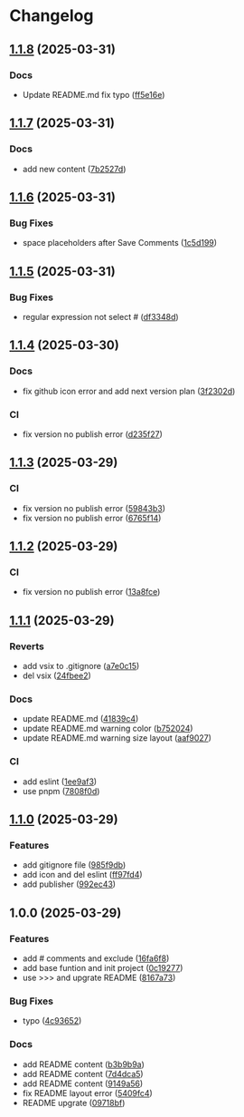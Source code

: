 # Changelog

## [1.1.8](https://github.com/jiangxue-analysis/comment-hide/compare/v1.1.7...v1.1.8) (2025-03-31)


### Docs

* Update README.md fix typo ([ff5e16e](https://github.com/jiangxue-analysis/comment-hide/commit/ff5e16e75c924532f8b1e1c0606b5ae16dce19c4))

## [1.1.7](https://github.com/jiangxue-analysis/comment-hide/compare/v1.1.6...v1.1.7) (2025-03-31)


### Docs

* add new content ([7b2527d](https://github.com/jiangxue-analysis/comment-hide/commit/7b2527d274ebb0fa04bca26395b26069453c9c8f))

## [1.1.6](https://github.com/jiangxue-analysis/comment-hide/compare/v1.1.5...v1.1.6) (2025-03-31)


### Bug Fixes

* space placeholders after Save Comments ([1c5d199](https://github.com/jiangxue-analysis/comment-hide/commit/1c5d199ae4161e36a00c6e5983949668ddaa5234))

## [1.1.5](https://github.com/jiangxue-analysis/comment-hide/compare/v1.1.4...v1.1.5) (2025-03-31)


### Bug Fixes

* regular expression not select # ([df3348d](https://github.com/jiangxue-analysis/comment-hide/commit/df3348d62ba6ff4a6a8c891f5e9a9beeed257287))

## [1.1.4](https://github.com/jiangxue-analysis/comment-hide/compare/v1.1.3...v1.1.4) (2025-03-30)


### Docs

* fix github icon error and add next version plan ([3f2302d](https://github.com/jiangxue-analysis/comment-hide/commit/3f2302d9da93a0304d511d3ccd864a0bc7a08b57))


### CI

* fix version no publish error ([d235f27](https://github.com/jiangxue-analysis/comment-hide/commit/d235f2710dcbc9b018e5da4a7843175a8accc5f6))

## [1.1.3](https://github.com/jiangxue-analysis/comment-hide/compare/v1.1.2...v1.1.3) (2025-03-29)


### CI

* fix version no publish error ([59843b3](https://github.com/jiangxue-analysis/comment-hide/commit/59843b3594236e6fdfd1b02590d9aa2ac7702450))
* fix version no publish error ([6765f14](https://github.com/jiangxue-analysis/comment-hide/commit/6765f14115659578713e7f644437842264446c28))

## [1.1.2](https://github.com/jiangxue-analysis/comment-hide/compare/v1.1.1...v1.1.2) (2025-03-29)


### CI

* fix version no publish error ([13a8fce](https://github.com/jiangxue-analysis/comment-hide/commit/13a8fcec682287c5a5152c2b4fbc665e36a5c8ac))

## [1.1.1](https://github.com/jiangxue-analysis/comment-hide/compare/v1.1.0...v1.1.1) (2025-03-29)


### Reverts

* add vsix to .gitignore ([a7e0c15](https://github.com/jiangxue-analysis/comment-hide/commit/a7e0c150568ac60bcdd0551d51f3ebdeb969b5a4))
* del vsix ([24fbee2](https://github.com/jiangxue-analysis/comment-hide/commit/24fbee2522810f74b9a2d7c6401cd7593ff76a72))


### Docs

* update README.md ([41839c4](https://github.com/jiangxue-analysis/comment-hide/commit/41839c475b74a26aeeec30a9360357cdff59272d))
* update README.md warning color ([b752024](https://github.com/jiangxue-analysis/comment-hide/commit/b7520241ce7fc99e2bf08740e5339d7b99ef08e9))
* update README.md warning size layout ([aaf9027](https://github.com/jiangxue-analysis/comment-hide/commit/aaf902758856c334ce41492e17b4c46997d80aa7))


### CI

* add eslint ([1ee9af3](https://github.com/jiangxue-analysis/comment-hide/commit/1ee9af33cfff51292f857ee8c50d02ccb550f84b))
* use pnpm ([7808f0d](https://github.com/jiangxue-analysis/comment-hide/commit/7808f0d931289f9f57067ba4a80bef734a067e66))

## [1.1.0](https://github.com/jiangxue-analysis/comment-hide/compare/v1.0.0...v1.1.0) (2025-03-29)


### Features

* add gitignore file ([985f9db](https://github.com/jiangxue-analysis/comment-hide/commit/985f9dbf7c02799c7afc598d7397a9093ef30c6f))
* add icon and del eslint ([ff97fd4](https://github.com/jiangxue-analysis/comment-hide/commit/ff97fd48a04765ca81b34b10f91087bda61754e0))
* add publisher ([992ec43](https://github.com/jiangxue-analysis/comment-hide/commit/992ec435572bbc43b7ff20d04da65e9bcd72bd03))

## 1.0.0 (2025-03-29)


### Features

* add # comments and exclude ([16fa6f8](https://github.com/jiangxue-analysis/comment-hide/commit/16fa6f8376086005ce61d3598c75a0867dc6e877))
* add base funtion and init project ([0c19277](https://github.com/jiangxue-analysis/comment-hide/commit/0c19277e97f34716ae489cc90d96e2c432addcd0))
* use &gt;>> and upgrate README ([8167a73](https://github.com/jiangxue-analysis/comment-hide/commit/8167a73e8d4d3f7999ecad0f9e83a312b2b05084))


### Bug Fixes

* typo ([4c93652](https://github.com/jiangxue-analysis/comment-hide/commit/4c93652ee4b2f9d317c5418f0d19a7c92f17cfb9))


### Docs

* add README content ([b3b9b9a](https://github.com/jiangxue-analysis/comment-hide/commit/b3b9b9a34b19a86009c0607af2a536bd90616c0f))
* add README content ([7d4dca5](https://github.com/jiangxue-analysis/comment-hide/commit/7d4dca5c14e4985f47f469f1ddedd4797ac7ba03))
* add README content ([9149a56](https://github.com/jiangxue-analysis/comment-hide/commit/9149a5629753157fa7de60aac74d99b44a256810))
* fix README  layout error ([5409fc4](https://github.com/jiangxue-analysis/comment-hide/commit/5409fc400d881785d844a9cbb01f30b4670ee920))
* README upgrate ([09718bf](https://github.com/jiangxue-analysis/comment-hide/commit/09718bf181a1054f5698ffc8d47c21a9ceb513d9))

